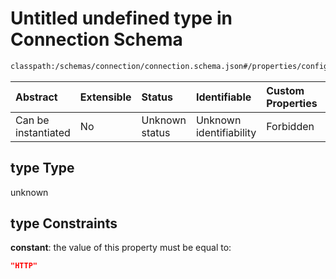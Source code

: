 # Untitled undefined type in Connection Schema

```txt
classpath:/schemas/connection/connection.schema.json#/properties/config/properties/if/properties/type
```



| Abstract            | Extensible | Status         | Identifiable            | Custom Properties | Additional Properties | Access Restrictions | Defined In                                                                                     |
| :------------------ | :--------- | :------------- | :---------------------- | :---------------- | :-------------------- | :------------------ | :--------------------------------------------------------------------------------------------- |
| Can be instantiated | No         | Unknown status | Unknown identifiability | Forbidden         | Allowed               | none                | [connection.schema.json\*](../../out/connection/connection.schema.json "open original schema") |

## type Type

unknown

## type Constraints

**constant**: the value of this property must be equal to:

```json
"HTTP"
```
